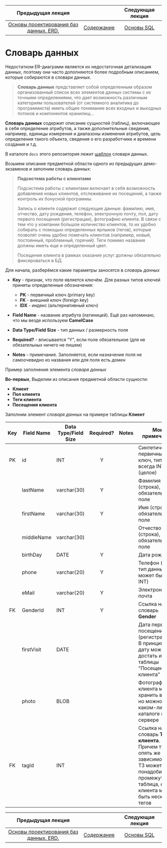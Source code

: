 Предыдущая лекция | &nbsp; | Следующая лекция
:----------------:|:----------:|:----------------:
[Основы проектирования баз данных. ERD.](./5_1_1_1_erd2.md) | [Содержание](../readme.md#проектирование-баз-данных) | [Основы SQL](./sql_for_beginner.md)

# Словарь данных

Недостатком ER-диаграмм является их недостаточная детализация данных, поэтому они часто дополняются более подробным описанием, которые собираются в словари данных.

>**Словарь данных** представляет собой определенным образом организованный список всех элементов данных системы с их точными определениями, что дает возможность различным категориям пользователей (от системного аналитика до программиста) иметь общее понимание всех входных и выходных потоков и компонентов хранилищ...

**Словарь данных** содержит описание сущностей (таблиц), включающее в себя определение атрибутов, а также дополнительные сведения, например, единицы измерения и диапазоны изменения атрибутов, цель определения такого объекта, сведения о его разработчике и времени создания и т.д.

В каталоге `docs` этого репозитория лежит [шаблон](../docs/DataDictionary_Template.xlsx) словаря данных.

Возьмем описание предметной области одного из предыдущих демо-экзаменов и заполним словарь данных:

>**Подсистема работы с клиентами**
>
>Подсистема работы с клиентами включает в себя возможность добавления новых клиентов, отслеживание их посещений, а также контроль их бонусной программы.
>
>Запись о клиенте содержит следующие данные: фамилию, имя, отчество, дату рождения, телефон, электронную почту, пол, дату первого посещения (регистрации), фотографию клиента. В связи с тем что у компании большое количество клиентов, то их удобно собирать с помощью определенных ярлыков (тегов), которые позволят очень удобно помечать клиентов (например, новый, постоянный, проблемный, горячий). Теги помимо названия должны иметь еще и определенный цвет.
>
>Посещения клиента в рамках оказания услуг должны обязательно фиксироваться в БД.

Для начала, разберёмся какие параметры заносятся в *словарь данных*

* **Key** - признак, что поле является ключём. Для разных типов ключей приняты определенные обозначения:

    * **PK** - первичный ключ (primary key)
    * **FK** - внешний ключ (foreign key)
    * **IDX** - индекс (альтернативный ключ)

* **Field Name** - название атрибута (латиницей). Ещё раз напоминаю, что мы везде используем **CamelCase**

* **Data Type/Field Size** - тип данных / размерность поля

* **Required?** - вписывается "Y", если поле обязательное (для не обязательных ничего не пишем)

* **Notes** - примечание. Заполняется, если назначение поля не самоочевидно из названия или для поля есть *домен* 

Пример заполнения элемента *словаря данных*

**Во-первых**, Выделим из описания предметной области сущности:

* **Клиент**
* **Пол клиента**
* **Теги клиента**
* **Посещения клиента**

Заполним элемент *словаря данных* на примере таблицы **Клиент**

Key | Field Name | Data Type/Field Size | Required? | Notes | Мои примечания 
:-:|----|-----|:-:|---|---
PK | id | INT | Y |   | Синтетический первичный ключ, тип всегда INT (целое)
&nbsp;| lastName | varchar(30) | Y | | Фамилия (строка), обязательное поле
&nbsp;| firstName | varchar(30) | Y | | Имя (строка), обязательное поле
&nbsp;| middleName | varchar(30) | | | Отчество (строка), НЕ обязательное поле
&nbsp;| birthDay | DATE | Y | | Дата рождения 
&nbsp;| phone | varchar(20) | Y | | Телефон (тут тип данных может быть INT)
&nbsp;| eMail | varchar(20) | Y | | Электронная почта
FK | GenderId | INT | Y | | Ссылка на словарь **Gender**
&nbsp;| firstVisit | DATE | | | Дата первого посещения (регистрации). В принципе эту дату можно достать из таблицы "Посещения клиента"
&nbsp;| photo | BLOB | | | Фотографию клиента можно хранить в базе, но можно и в каком-либо каталоге на сервере
FK | tagId | INT | | | Ссылка на словарь **Теги клиента**. Причем тут опять же в зависимости от ТЗ может понадобиться промежуточная таблица, если у клиента может быть несколько тегов


Предыдущая лекция | &nbsp; | Следующая лекция
:----------------:|:----------:|:----------------:
[Основы проектирования баз данных. ERD.](./5_1_1_1_erd2.md) | [Содержание](../readme.md#проектирование-баз-данных) | [Основы SQL](./sql_for_beginner.md)
